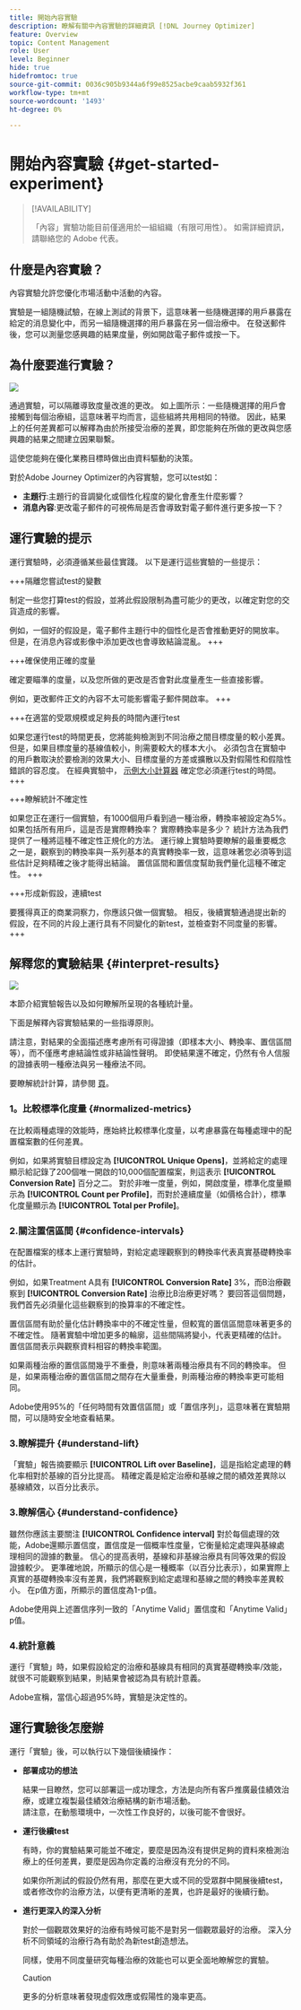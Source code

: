 ```yaml
---
title: 開始內容實驗
description: 瞭解有關中內容實驗的詳細資訊 [!DNL Journey Optimizer]
feature: Overview
topic: Content Management
role: User
level: Beginner
hide: true
hidefromtoc: true
source-git-commit: 0036c905b9344a6f99e8525acbe9caab5932f361
workflow-type: tm+mt
source-wordcount: '1493'
ht-degree: 0%

---
```


# 開始內容實驗 {#get-started-experiment}

>[!AVAILABILITY]
>
>「內容」實驗功能目前僅適用於一組組織（有限可用性）。 如需詳細資訊，請聯絡您的 Adobe 代表。

## 什麼是內容實驗？

內容實驗允許您優化市場活動中活動的內容。

實驗是一組隨機試驗，在線上測試的背景下，這意味著一些隨機選擇的用戶暴露在給定的消息變化中，而另一組隨機選擇的用戶暴露在另一個治療中。 在發送郵件後，您可以測量您感興趣的結果度量，例如開啟電子郵件或按一下。

## 為什麼要進行實驗？

![](assets/content_experiment_schema.png)

通過實驗，可以隔離導致度量改進的更改。 如上圖所示：一些隨機選擇的用戶會接觸到每個治療組，這意味著平均而言，這些組將共用相同的特徵。 因此，結果上的任何差異都可以解釋為由於所接受治療的差異，即您能夠在所做的更改與您感興趣的結果之間建立因果聯繫。

這使您能夠在優化業務目標時做出由資料驅動的決策。

對於Adobe Journey Optimizer的內容實驗，您可以test如：

* **主題行**:主題行的音調變化或個性化程度的變化會產生什麼影響？
* **消息內容**:更改電子郵件的可視佈局是否會導致對電子郵件進行更多按一下？

## 運行實驗的提示

運行實驗時，必須遵循某些最佳實踐。 以下是運行這些實驗的一些提示：

+++隔離您嘗試test的變數

制定一些您打算test的假設，並將此假設限制為盡可能少的更改，以確定對您的交貨造成的影響。

例如，一個好的假設是，電子郵件主題行中的個性化是否會推動更好的開放率。 但是，在消息內容或影像中添加更改也會導致結論混亂。
+++

+++確保使用正確的度量

確定要瞄準的度量，以及您所做的更改是否會對此度量產生一些直接影響。

例如，更改郵件正文的內容不太可能影響電子郵件開啟率。
+++

+++在適當的受眾規模或足夠長的時間內運行test

如果您運行test的時間更長，您將能夠檢測到不同治療之間目標度量的較小差異。 但是，如果目標度量的基線值較小，則需要較大的樣本大小。
必須包含在實驗中的用戶數取決於要檢測的效果大小、目標度量的方差或擴散以及對假陽性和假陰性錯誤的容忍度。 在經典實驗中， [示例大小計算器](https://experienceleague.adobe.com/tools/calculator/testcalculator.html) 確定您必須運行test的時間。
+++

+++瞭解統計不確定性

如果您正在運行一個實驗，有1000個用戶看到過一種治療，轉換率被設定為5%。 如果包括所有用戶，這是否是實際轉換率？ 實際轉換率是多少？
統計方法為我們提供了一種將這種不確定性正規化的方法。 運行線上實驗時要瞭解的最重要概念之一是，觀察到的轉換率與一系列基本的真實轉換率一致，這意味著您必須等到這些估計足夠精確之後才能得出結論。 置信區間和置信度幫助我們量化這種不確定性。
+++

+++形成新假設，連續test

要獲得真正的商業洞察力，你應該只做一個實驗。 相反，後續實驗通過提出新的假設，在不同的片段上運行具有不同變化的新test，並檢查對不同度量的影響。
+++

## 解釋您的實驗結果 {#interpret-results}

![](assets/experimentation_report_3.png)

本節介紹實驗報告以及如何瞭解所呈現的各種統計量。

下面是解釋內容實驗結果的一些指導原則。

請注意，對結果的全面描述應考慮所有可得證據（即樣本大小、轉換率、置信區間等），而不僅應考慮結論性或非結論性聲明。 即使結果還不確定，仍然有令人信服的證據表明一種療法與另一種療法不同。

要瞭解統計計算，請參閱 [頁](../campaigns/experiment-calculations.md)。

### 1。比較標準化度量 {#normalized-metrics}

在比較兩種處理的效能時，應始終比較標準化度量，以考慮暴露在每種處理中的配置檔案數的任何差異。

例如，如果將實驗目標設定為 **[!UICONTROL Unique Opens]**，並將給定的處理顯示給記錄了200個唯一開啟的10,000個配置檔案，則這表示 **[!UICONTROL Conversion Rate]** 百分之二。 對於非唯一度量，例如，開啟度量，標準化度量顯示為 **[!UICONTROL Count per Profile]**，而對於連續度量（如價格合計），標準化度量顯示為 **[!UICONTROL Total per Profile]**。

### 2.關注置信區間 {#confidence-intervals}

在配置檔案的樣本上運行實驗時，對給定處理觀察到的轉換率代表真實基礎轉換率的估計。

例如，如果Treatment A具有 **[!UICONTROL Conversion Rate]** 3%，而B治療觀察到 **[!UICONTROL Conversion Rate]** 治療比B治療更好嗎？ 要回答這個問題，我們首先必須量化這些觀察到的換算率的不確定性。

置信區間有助於量化估計轉換率中的不確定性量，但較寬的置信區間意味著更多的不確定性。 隨著實驗中增加更多的輪廓，這些間隔將變小，代表更精確的估計。 置信區間表示與觀察資料相容的轉換率範圍。

如果兩種治療的置信區間幾乎不重疊，則意味著兩種治療具有不同的轉換率。 但是，如果兩種治療的置信區間之間存在大量重疊，則兩種治療的轉換率更可能相同。

Adobe使用95%的「任何時間有效置信區間」或「置信序列」，這意味著在實驗期間，可以隨時安全地查看結果。

### 3.瞭解提升 {#understand-lift}

「實驗」報告摘要顯示 **[!UICONTROL Lift over Baseline]**，這是指給定處理的轉化率相對於基線的百分比提高。 精確定義是給定治療和基線之間的績效差異除以基線績效，以百分比表示。

### 3.瞭解信心 {#understand-confidence}

雖然你應該主要關注 **[!UICONTROL Confidence interval]** 對於每個處理的效能，Adobe還顯示置信度，置信度是一個概率性度量，它衡量給定處理與基線處理相同的證據的數量。 信心的提高表明，基線和非基線治療具有同等效果的假設證據較少。 更準確地說，所顯示的信心是一種概率（以百分比表示），如果實際上真實的基礎轉換率沒有差異，我們將觀察到給定處理和基線之間的轉換率差異較小。 在p值方面，所顯示的置信度為1-p值。

Adobe使用與上述置信序列一致的「Anytime Valid」置信度和「Anytime Valid」p值。

### 4.統計意義

運行「實驗」時，如果假設給定的治療和基線具有相同的真實基礎轉換率/效能，就很不可能觀察到結果，則結果會被認為具有統計意義。

Adobe宣稱，當信心超過95%時，實驗是決定性的。

## 運行實驗後怎麼辦

運行「實驗」後，可以執行以下幾個後續操作：

* **部署成功的想法**

   結果一目瞭然，您可以部署這一成功理念，方法是向所有客戶推廣最佳績效治療，或建立複製最佳績效治療結構的新市場活動。
   </br>請注意，在動態環境中，一次性工作良好的，以後可能不會很好。

* **運行後續test**

   有時，你的實驗結果可能並不確定，要麼是因為沒有提供足夠的資料來檢測治療上的任何差異，要麼是因為你定義的治療沒有充分的不同。

   如果你所測試的假設仍然有用，那麼在更大或不同的受眾群中開展後續test，或者修改你的治療方法，以便有更清晰的差異，也許是最好的後續行動。

* **進行更深入的深入分析**

   對於一個觀眾效果好的治療有時候可能不是對另一個觀眾最好的治療。 深入分析不同領域的治療行為有助於為新test創造想法。

   同樣，使用不同度量研究每種治療的效能也可以更全面地瞭解您的實驗。

   >[!CAUTION]
   >
   >更多的分析意味著發現虛假效應或假陽性的幾率更高。


